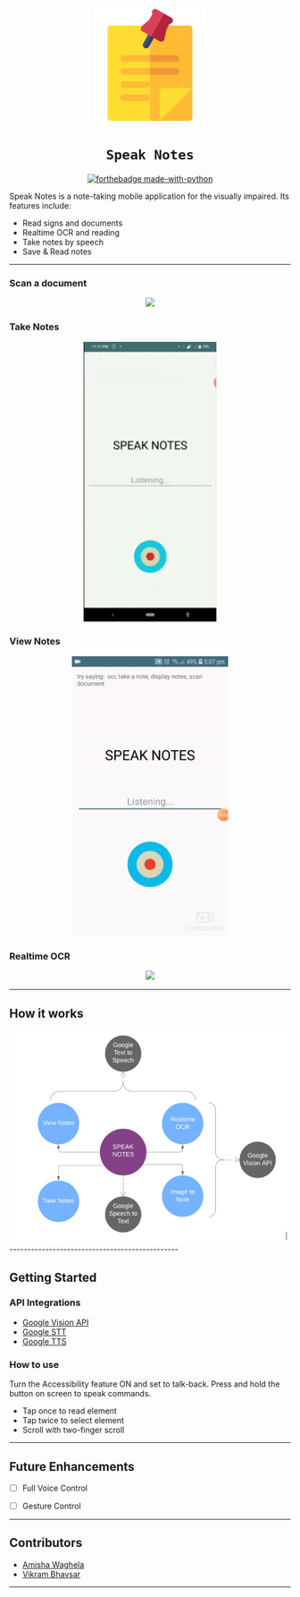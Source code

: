 <div align="center">

 <img src="./assets/post-it.svg" width="200px"></img>
 
# `Speak Notes`

[![forthebadge made-with-python](http://ForTheBadge.com/images/badges/made-with-java.svg)](https://www.java.com/)

</div> 
Speak Notes is a note-taking mobile application for the visually impaired. Its features include:

- Read signs and documents
- Realtime OCR and reading
- Take notes by speech
- Save & Read notes

-----------------------------------------------



### Scan a document

 <div align="center">
 <img src="https://github.com/amisha-w/Speak-Notes/blob/master/assets/scan%20document.gif" height ="500px"></img>
 </div>

### Take Notes
 <div align="center">
 <img src="https://github.com/amisha-w/Speak-Notes/blob/master/assets/take%20note.gif" height ="500px"></img>
 </div>


### View Notes
 <div align="center">
 <img src="https://github.com/amisha-w/Speak-Notes/blob/master/assets/view%20notes.gif" height ="500px"></img>
 </div>

### Realtime OCR

<div align="center">
 <img src="https://github.com/amisha-w/Speak-Notes/blob/master/assets/ocr.gif" height ="500px"></img>
 </div>


-----------------------------------------------

## How it works

<div align="center">
 <img src="https://github.com/amisha-w/Speak-Notes/blob/master/assets/diag.png" ></img>
 </div>
-----------------------------------------------

## Getting Started



### API Integrations


* [Google Vision API](https://cloud.google.com/vision)
* [Google STT](https://cloud.google.com/speech-to-text/?utm_source=google&utm_medium=cpc&utm_campaign=japac-IN-all-en-dr-bkws-all-super-trial-e-dr-1008074&utm_content=text-ad-none-none-DEV_c-CRE_256563243540-ADGP_Hybrid+%7C+AW+SEM+%7C+BKWS+~+T1+%7C+EXA+%7C+ML+%7C+1:1+%7C+IN+%7C+en+%7C+Speech+%7C+google+speech+to+text-KWID_43700030970546716-kwd-21425535976&userloc_9062223&utm_term=KW_google%20speech%20to%20text&ds_rl=1264446&gclid=EAIaIQobChMI45K3uL756AIVBHZgCh0IAAmOEAAYASAAEgILovD_BwE)
* [Google TTS](https://cloud.google.com/text-to-speech/?utm_source=google&utm_medium=cpc&utm_campaign=japac-IN-all-en-dr-bkws-all-all-trial-b-dr-1008074&utm_content=text-ad-none-none-DEV_c-CRE_286167449401-ADGP_Hybrid+%7C+AW+SEM+%7C+BKWS+~+T1+%7C+BMM+%7C+ML+%7C+M:1+%7C+IN+%7C+en+%7C+Speech+%7C+Text+to+Speech-KWID_43700035532797889-kwd-309378385650&userloc_9062223&utm_term=KW_%2Bgoogle%20%2Btext%20%2Bto%20%2Bspeech&ds_rl=1264446&gclid=EAIaIQobChMI15Kk07756AIVxhSPCh0C9g61EAAYASAAEgIEn_D_BwE)



### How to use

Turn the Accessibility feature ON and set to talk-back. Press and hold the button on screen to speak commands.
* Tap once to read element
* Tap twice to select element
* Scroll with two-finger scroll





-----------------------------------------------
## Future Enhancements

- [ ] Full Voice Control
- [ ] Gesture Control


 ----------------------------------------------- 

## Contributors
* [Amisha Waghela](https://github.com/amisha-w)
* [Vikram Bhavsar](https://github.com/vikramBhavsar)




-----------------------------------------------





